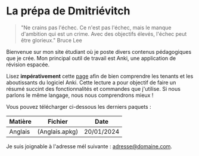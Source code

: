 # La prépa de Dmitriévitch

>"Ne crains pas l'échec. Ce n'est pas l'échec, mais le manque d'ambition qui est un crime. Avec des objectifs élevés, l'échec peut être glorieux."
>Bruce Lee

Bienvenue sur mon site étudiant où je poste divers contenus pédagogiques que je crée.
Mon principal outil de travail est Anki, une application de révision espacée.

Lisez **impérativement** cette [page](documentation.md) afin de bien comprendre les tenants et les aboutissants du logiciel Anki. Cette lecture a pour
objectif de faire un résumé succint des fonctionnalités et commandes que j'utilise. Si nous parlons le même langage,
nous nous comprendrons mieux !

Vous pouvez télécharger ci-dessous les derniers paquets :

| Matière | Fichier | Date |
|---------|---------|------|
| Anglais | (Anglais.apkg) | 20/01/2024 |

Je suis joignable à l'adresse mél suivante : <adresse@domaine.com>.

